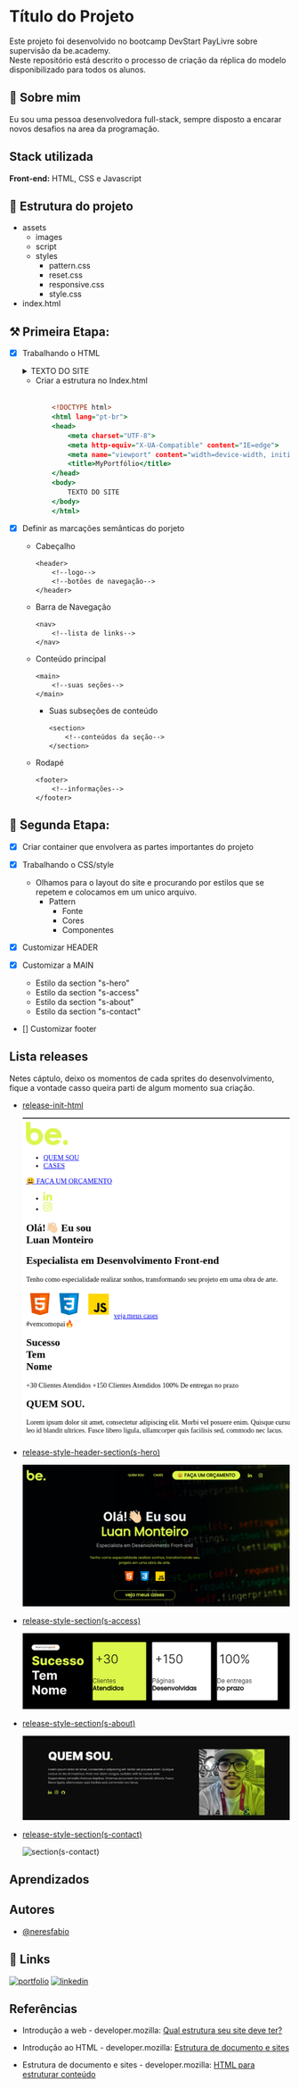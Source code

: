 
# Título do Projeto

Este projeto foi desenvolvido no bootcamp DevStart PayLivre sobre supervisão da be.academy.<br/>
Neste repositório está descrito o processo de criação da réplica do modelo disponibilizado para todos os alunos.

## 🚀 Sobre mim
Eu sou uma pessoa desenvolvedora full-stack, sempre disposto a encarar novos desafios na area da programação.

## Stack utilizada

**Front-end:** HTML, CSS e Javascript

## 📁 Estrutura do projeto

- assets
  - images
  - script
  - styles
    - pattern.css
    - reset.css
    - responsive.css
    - style.css
- index.html

## ⚒️ Primeira Etapa:

- [x] Trabalhando o HTML
    <details>
        <summary>TEXTO DO SITE</summary>
        <br>

        be.

        QUEM SOU
        CASES
        😃 FAÇA UM ORÇAMENTO

        Olá!👋🏻 Eu sou  
        Luan Monteiro
        Especialista em Desenvolvimento Front-end

        Tenho como especialidade realizar sonhos, transformando seu projeto em uma obra de arte.

        veja meus cases

        #vemcomopai🔥

        Sucesso
        Tem
        Nome

        QUEM SOU.

        Lorem ipsum dolor sit amet, consectetur adipiscing elit. Morbi vel posuere enim. 
        Quisque cursus ac leo et maximus. Proin non diam congue, sodales velit et, cursus ante. 
        Suspendisse convallis rhoncus dapibus. Vivamus accumsan leo id blandit ultrices. 
        Fusce libero ligula, ullamcorper quis facilisis sed, commodo nec lacus. 

        CASES.

        ENTRE EM CONTATO.
        #LetsGoUp🚀

        Feito com ❤️ e carinho por mim.

    </details>

    - Criar a estrutura no Index.html
        ``` index.html

            <!DOCTYPE html>
            <html lang="pt-br">
            <head>
                <meta charset="UTF-8">
                <meta http-equiv="X-UA-Compatible" content="IE=edge">
                <meta name="viewport" content="width=device-width, initial-scale=1.0">
                <title>MyPortfólio</title>
            </head>
            <body>
                TEXTO DO SITE
            </body>
            </html>
        ```

- [x] Definir as marcações semânticas do porjeto
  - Cabeçalho 
    ```
    <header>
        <!--logo-->
        <!--botões de navegação-->
    </header>

    ```
  - Barra de Navegação
    ```
    <nav>
        <!--lista de links-->
    </nav>

    ```
  - Conteúdo principal
    ```
    <main>
        <!--suas seções-->
    </main>

    ```
    - Suas subseções de conteúdo
        ```
        <section>
            <!--conteúdos da seção-->
        </section>

        ```
  - Rodapé
    ```
    <footer>
        <!--informações-->
    </footer>

    ```

## 🧰 Segunda Etapa:

- [x] Criar container que envolvera as partes importantes do projeto 

- [x] Trabalhando o CSS/style
    - Olhamos para o layout do site e procurando por estilos que se repetem e colocamos em um unico arquivo.
        - Pattern
          - Fonte
          - Cores
          - Componentes
- [X] Customizar HEADER
- [x] Customizar a MAIN
  - Estilo da section "s-hero"
  - Estilo da section "s-access"
  - Estilo da section "s-about"
  - Estilo da section "s-contact"
- [] Customizar footer


## Lista releases

Netes cáptulo, deixo os momentos de cada sprites do desenvolvimento, fique a vontade casso queira parti de algum momento sua criação.

- [release-init-html](https://github.com/neresfabio/beacademy-devstart-frontend-myportfolio/tree/release-init-html)

    ![html-img](./assets/images/01.png)

- [release-style-header-section(s-hero)](https://github.com/neresfabio/beacademy-devstart-frontend-myportfolio/tree/release-style-header-section)
  
  ![header-section(s-hero)](assets/images/header-section.png)

- [release-style-section(s-access)](https://github.com/neresfabio/beacademy-devstart-frontend-myportfolio/blob/release-style-section-s-access/README.md)
  
  ![section(s-access)](assets/images/section-access.png)

- [release-style-section(s-about)]()
  
  ![section(s-about)](assets/images/section-about.png)

- [release-style-section(s-contact)]()
  
  ![section(s-contact)]()

## Aprendizados



## Autores

- [@neresfabio](https://github.com/neresfabio)


## 🔗 Links
[![portfolio](https://img.shields.io/badge/my_portfolio-000?style=for-the-badge&logo=ko-fi&logoColor=white)]()
[![linkedin](https://img.shields.io/badge/linkedin-0A66C2?style=for-the-badge&logo=linkedin&logoColor=white)](https://www.linkedin.com/in/fabioneresdejesus/)

## Referências

- Introdução a web - developer.mozilla: [Qual estrutura seu site deve ter?](https://developer.mozilla.org/pt-BR/docs/Learn/Getting_started_with_the_web/Dealing_with_files)

- Introdução ao HTML - developer.mozilla: [Estrutura de documento e sites](https://developer.mozilla.org/pt-BR/docs/Learn/HTML/Introduction_to_HTML/Document_and_website_structure)
  
- Estrutura de documento e sites - developer.mozilla: [HTML para estruturar conteúdo](https://developer.mozilla.org/pt-BR/docs/Learn/HTML/Introduction_to_HTML/Document_and_website_structure)
